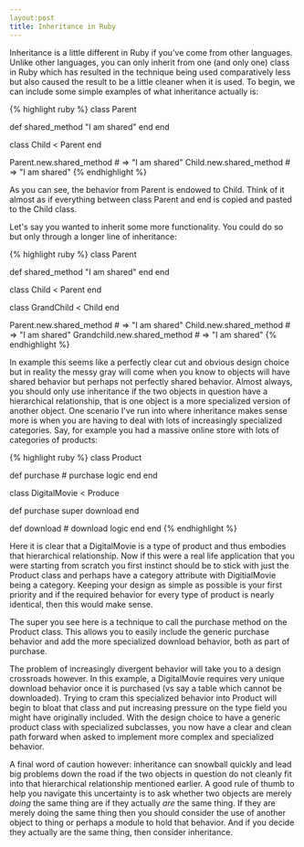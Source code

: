 ```yaml
---
layout:post
title: Inheritance in Ruby
---
```


Inheritance is a little different in Ruby if you've come from other languages. Unlike other languages, you can only inherit from one (and only one) class in Ruby which has resulted in the technique being used comparatively less but also caused the result to be a little cleaner when it is used. To begin, we can include some simple examples of what inheritance actually is:

{% highlight ruby %}
class Parent

  def shared_method
    "I am shared"
  end
end

class Child < Parent
end

Parent.new.shared_method   # => "I am shared"
Child.new.shared_method    # => "I am shared"
{% endhighlight %}

As you can see, the behavior from Parent is endowed to Child. Think of it almost as if everything between class Parent and end is copied and pasted to the Child class.

Let's say you wanted to inherit some more functionality. You could do so but only through a longer line of inheritance:

{% highlight ruby %}
class Parent

  def shared_method
    "I am shared"
  end
end

class Child < Parent
end

class GrandChild < Child
end

Parent.new.shared_method        # => "I am shared"
Child.new.shared_method         # => "I am shared"
Grandchild.new.shared_method    # => "I am shared"
{% endhighlight %}

In example this seems like a perfectly clear cut and obvious design choice but in reality the messy gray will come when you know to objects will have shared behavior but perhaps not perfectly shared behavior. Almost always, you should only use inheritance if the two objects in question have a hierarchical relationship, that is one object is a more specialized version of another object. One scenario I've run into where inheritance makes sense more is when you are having to deal with lots of increasingly specialized categories. Say, for example you had a massive online store with lots of categories of products:

{% highlight ruby %}
class Product

  def purchase
    # purchase logic
  end
end

class DigitalMovie < Produce

  def purchase
    super
    download
  end

  def download
    # download logic
  end
end
{% endhighlight %}

Here it is clear that a DigitalMovie is a type of product and thus embodies that hierarchical relationship. Now if this were a real life application that you were starting from scratch you first instinct should be to stick with just the Product class and perhaps have a category attribute with DigitialMovie being a category. Keeping your design as simple as possible is your first priority and if the required behavior for every type of product is nearly identical, then this would make sense.

The super you see here is a technique to call the purchase method on the Product class. This allows you to easily include the generic purchase behavior and add the more specialized download behavior, both as part of purchase.

The problem of increasingly divergent behavior will take you to a design crossroads however. In this example, a DigitalMovie requires very unique download behavior once it is purchased (vs say a table which cannot be downloaded). Trying to cram this specialized behavior into Product will begin to bloat that class and put increasing pressure on the type field you might have originally included. With the design choice to have a generic product class with specialized subclasses, you now have a clear and clean path forward when asked to implement more complex and specialized behavior.

A final word of caution however: inheritance can snowball quickly and lead big problems down the road if the two objects in question do not cleanly fit into that hierarchical relationship mentioned earlier. A good rule of thumb to help you navigate this uncertainty is to ask whether two objects are merely *doing* the same thing are if they actually *are* the same thing. If they are merely doing the same thing then you should consider the use of another object to thing or perhaps a module to hold that behavior. And if you decide they actually are the same thing, then consider inheritance.


